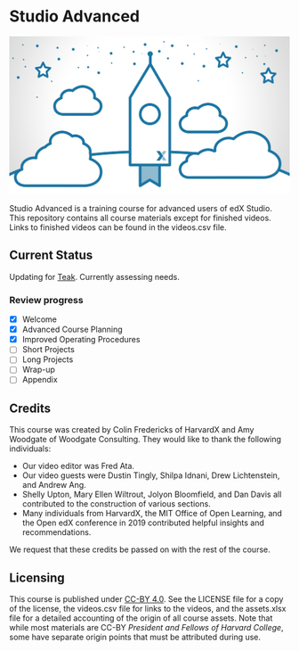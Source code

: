 # Studio Advanced

![course image](Course_Image.png)

Studio Advanced is a training course for advanced users of edX Studio. This repository contains all course materials except for finished videos. Links to finished videos can be found in the videos.csv file.

## Current Status

Updating for [Teak](https://docs.openedx.org/en/latest/community/release_notes/teak.html). Currently assessing needs.

### Review progress

- [x] Welcome
- [x] Advanced Course Planning
- [x] Improved Operating Procedures
- [ ] Short Projects
- [ ] Long Projects
- [ ] Wrap-up
- [ ] Appendix

## Credits

This course was created by Colin Fredericks of HarvardX and Amy Woodgate of Woodgate Consulting. They would like to thank the following individuals:

* Our video editor was Fred Ata.
* Our video guests were Dustin Tingly, Shilpa Idnani, Drew Lichtenstein, and Andrew Ang.
* Shelly Upton, Mary Ellen Wiltrout, Jolyon Bloomfield, and Dan Davis all contributed to the construction of various sections.
* Many individuals from HarvardX, the MIT Office of Open Learning, and the Open edX conference in 2019 contributed helpful insights and recommendations.

We request that these credits be passed on with the rest of the course.

## Licensing

This course is published under [CC-BY 4.0](https://creativecommons.org/licenses/by/4.0/). See the LICENSE file for a copy of the license, the videos.csv file for links to the videos, and the assets.xlsx file for a detailed accounting of the origin of all course assets. Note that while most materials are CC-BY *President and Fellows of Harvard College*, some have separate origin points that must be attributed during use.
